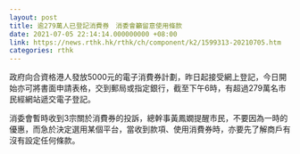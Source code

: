 ```yaml
---
layout: post
title: 逾279萬人已登記消費券　消委會籲留意使用條款
date: 2021-07-05 22:14:14.000000000 +08:00
link: https://news.rthk.hk/rthk/ch/component/k2/1599313-20210705.htm
categories: rthk
---
```


政府向合資格港人發放5000元的電子消費券計劃，昨日起接受網上登記，今日開始亦可將書面申請表格，交到郵局或指定銀行，截至下午6時，有超過279萬名市民經網站遞交電子登記。

消委會暫時收到3宗關於消費券的投訴，總幹事黃鳳嫺提醒市民，不要因為一時的優惠，而急於決定選用某個平台，當收到款項、使用消費券時，亦要先了解商戶有沒有設定任何條款。

